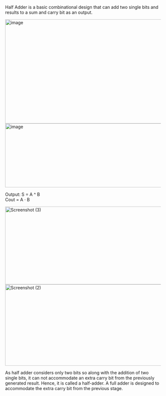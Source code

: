 Half Adder is a basic combinational design that can add two single bits and results to a sum and carry bit as an output.

<img width="682" height="337" alt="image" src="https://github.com/user-attachments/assets/c7d7b52a-eb27-4eb9-971b-b9467236c9ee" />
<img width="658" height="207" alt="image" src="https://github.com/user-attachments/assets/5a919d12-e11c-41ca-8630-1384ef095e47" />

Output:
S = A ^ B <br>
Cout = A · B


<img width="745" height="252" alt="Screenshot (3)" src="https://github.com/user-attachments/assets/3ebc2174-fccc-4ad5-9f1c-3aaf5f1c3fd6" />
<img width="1600" height="263" alt="Screenshot (2)" src="https://github.com/user-attachments/assets/3bc401b7-8612-4eee-9d12-0c36709fe0c3" />



As half adder considers only two bits so along with the addition of two single bits, it can not accommodate an extra carry bit from the previously generated result. Hence, it is called a half-adder. A full adder is designed to accommodate the extra carry bit from the previous stage.

